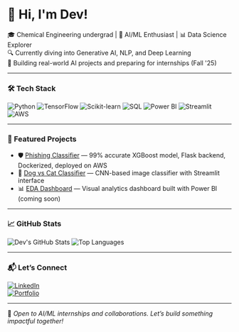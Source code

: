 # 👋 Hi, I'm Dev!

🎓 Chemical Engineering undergrad | 🧠 AI/ML Enthusiast | 📊 Data Science Explorer  
🔍 Currently diving into Generative AI, NLP, and Deep Learning  
🚀 Building real-world AI projects and preparing for internships (Fall '25)

---

### 🛠 Tech Stack
![Python](https://img.shields.io/badge/Python-3776AB?style=flat&logo=python&logoColor=white)
![TensorFlow](https://img.shields.io/badge/TensorFlow-FF6F00?style=flat&logo=tensorflow&logoColor=white)
![Scikit-learn](https://img.shields.io/badge/Scikit--learn-F7931E?style=flat&logo=scikit-learn&logoColor=white)
![SQL](https://img.shields.io/badge/SQL-4479A1?style=flat&logo=postgresql&logoColor=white)
![Power BI](https://img.shields.io/badge/Power%20BI-F2C811?style=flat&logo=powerbi&logoColor=black)
![Streamlit](https://img.shields.io/badge/Streamlit-FF4B4B?style=flat&logo=streamlit&logoColor=white)
![AWS](https://img.shields.io/badge/AWS-232F3E?style=flat&logo=amazon-aws&logoColor=white)

---

### 🌟 Featured Projects
- 🛡️ [Phishing Classifier](https://github.com/devpandey2010/phishing-classifier) — 99% accurate XGBoost model, Flask backend, Dockerized, deployed on AWS  
- 🐶 [Dog vs Cat Classifier](https://github.com/devpandey2010/dog-vs-cat-classifier) — CNN-based image classifier with Streamlit interface  
- 📊 [EDA Dashboard](https://github.com/devpandey2010) — Visual analytics dashboard built with Power BI (coming soon)

---

### 📈 GitHub Stats

![Dev's GitHub Stats](https://github-readme-stats.vercel.app/api?username=devpandey2010&show_icons=true&theme=radical)
![Top Languages](https://github-readme-stats.vercel.app/api/top-langs/?username=devpandey2010&layout=compact&theme=radical)

---

### 📬 Let’s Connect

[![LinkedIn](https://img.shields.io/badge/LinkedIn-blue?style=flat&logo=linkedin)](https://www.linkedin.com/in/devpandey2010)  
[![Portfolio](https://img.shields.io/badge/Portfolio-Website-black?style=flat&logo=github)](https://your-portfolio-link.com)

---

🔭 *Open to AI/ML internships and collaborations. Let’s build something impactful together!*

